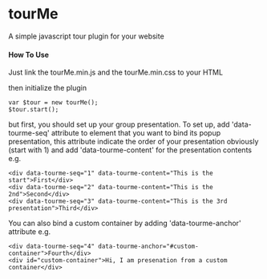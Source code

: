 # tourMe
A simple javascript tour plugin for your website

#### How To Use

Just link the tourMe.min.js and the tourMe.min.css to your HTML

then initialize the plugin

```
var $tour = new tourMe();
$tour.start();
```

but first, you should set up your group presentation. To set up, add 'data-tourme-seq' attribute to element that you want to bind its popup presentation, this attribute indicate the order of your presentation obviously (start with 1) and add 'data-tourme-content' for the presentation contents e.g.

```
<div data-tourme-seq="1" data-tourme-content="This is the start">First</div>
<div data-tourme-seq="2" data-tourme-content="This is the 2nd">Second</div>
<div data-tourme-seq="3" data-tourme-content="This is the 3rd presentation">Third</div>
```
You can also bind a custom container by adding 'data-tourme-anchor' attribute e.g.

```
<div data-tourme-seq="4" data-tourme-anchor="#custom-container">Fourth</div>
<div id="custom-container">Hi, I am presenation from a custom container</div>
```